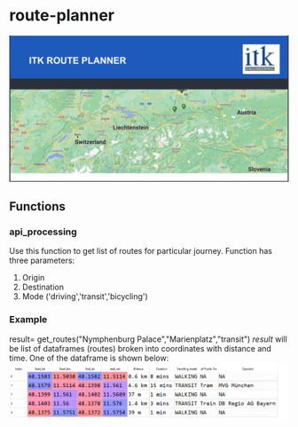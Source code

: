 # route-planner

![Logo](images/image2.PNG)
## Functions
### api_processing
Use this function to get list of routes for particular journey. Function has three parameters: 
1. Origin
2. Destination
3. Mode ('driving','transit','bicycling')
### Example
result= get_routes("Nymphenburg Palace","Marienplatz","transit")
*result* will be list of dataframes (routes) broken into coordinates with distance and time. 
One of the dataframe is shown below:
![image](images/image1.PNG)
